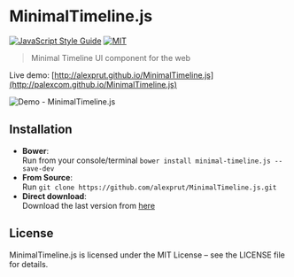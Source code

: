 MinimalTimeline.js
==================
[![JavaScript Style Guide](https://img.shields.io/badge/code_style-standard-brightgreen.svg)](https://standardjs.com) [![MIT](https://img.shields.io/dub/l/vibe-d.svg)](https://github.com/alexprut/TextShuffle.js/blob/master/LICENSE)  

> Minimal Timeline UI component for the web  

Live demo: [http://alexprut.github.io/MinimalTimeline.js](http://palexcom.github.io/MinimalTimeline.js)

![Demo - MinimalTimeline.js](https://github.com/alexprut/MinimalTimeline.js/raw/master/img/demo.jpg)

Installation
------------
* __Bower__:  
    Run from your console/terminal ```bower install minimal-timeline.js --save-dev```
* __From Source__:  
    Run ```git clone https://github.com/alexprut/MinimalTimeline.js.git```
* __Direct download__:  
    Download the last version from [here](https://github.com/alexprut/MinimalTimeline.js/archive/master.zip "download")

License
-------
MinimalTimeline.js is licensed under the MIT License – see the LICENSE file for details.
